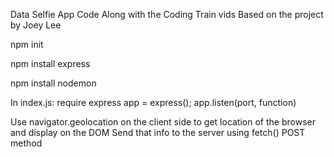 Data Selfie App
Code Along with the Coding Train vids
Based on the project by Joey Lee

npm init

npm install express

npm install nodemon

In index.js:
require express
app = express();
app.listen(port, function)

Use navigator.geolocation on the client side to get location of the browser and display on the DOM
Send that info to the server using fetch() POST method
